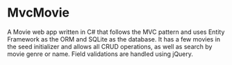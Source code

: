 # MvcMovie
 
A Movie web app written in C# that follows the MVC pattern and uses Entity Framework as the ORM and SQLite as the database. It has a few movies in the seed initializer and allows all CRUD operations, as well as search by movie genre or name. Field validations are handled using jQuery.
